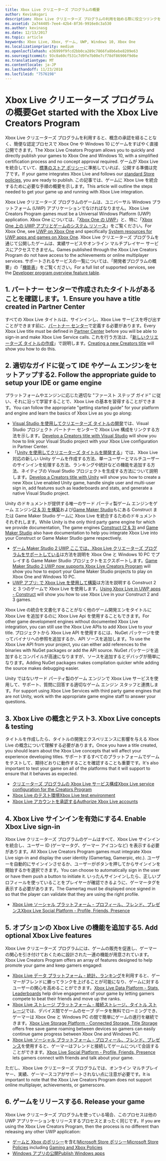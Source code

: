```yaml
---
title: Xbox Live クリエーターズ プログラムの概要
author: KevinAsgari
description: Xbox Live クリエーターズ プログラムの利用を始める際に役立つリンクを紹介します。
ms.assetid: 2a744405-7ee4-42b4-8f36-9916e8c3a530
ms.author: kevinasg
ms.date: 12/13/2017
ms.topic: article
keywords: Xbox Live, Xbox, ゲーム, UWP, Windows 10, Xbox One
ms.localizationpriority: medium
ms.openlocfilehash: e36999f9fcd2bb0ca289c7866fa8b6ebe8209e63
ms.sourcegitcommit: 93c0a60cf531c7d9fe7b00e7cf78df86906f9d6e
ms.translationtype: MT
ms.contentlocale: ja-JP
ms.lasthandoff: 11/23/2018
ms.locfileid: "7576198"
---
```

# <a name="get-started-with-the-xbox-live-creators-program"></a><span data-ttu-id="90959-104">Xbox Live クリエーターズ プログラムの概要</span><span class="sxs-lookup"><span data-stu-id="90959-104">Get started with the Xbox Live Creators Program</span></span>
 
<span data-ttu-id="90959-105">Xbox Live クリエーターズ プログラムを利用すると、概念の承認を経ることなく、簡便な認定プロセスで Xbox One や Windows 10 にゲームをすばやく直接公開できます。</span><span class="sxs-lookup"><span data-stu-id="90959-105">The Xbox Live Creators Program allows you to quickly and directly publish your games to Xbox One and Windows 10, with a simplified certification process and no concept approval required.</span></span> <span data-ttu-id="90959-106">ゲームが Xbox Live を統合していて、[標準のストア ポリシー](https://msdn.microsoft.com/en-us/library/windows/apps/dn764944.aspx)に準拠していれば、公開する準備は完了です。</span><span class="sxs-lookup"><span data-stu-id="90959-106">If your game integrates Xbox Live and follows our [standard Store policies](https://msdn.microsoft.com/en-us/library/windows/apps/dn764944.aspx), you are ready to publish.</span></span> <span data-ttu-id="90959-107">この記事では、ゲームに Xbox Live を統合するために必要な手順の概要を示します。</span><span class="sxs-lookup"><span data-stu-id="90959-107">This article will outline the steps needed to get your game up and running with Xbox Live integration.</span></span> 

<span data-ttu-id="90959-108">Xbox Live クリエーターズ プログラムのゲームは、ユニバーサル Windows プラットフォーム (UWP) アプリケーションでなければなりません。</span><span class="sxs-lookup"><span data-stu-id="90959-108">Xbox Live Creators Program games must be a Universal Windows Platform (UWP) application.</span></span> <span data-ttu-id="90959-109">Xbox One については、「[Xbox One の UWP](https://msdn.microsoft.com/en-us/windows/uwp/xbox-apps/index)」と、特に「[Xbox One 上の UWP アプリとゲームのシステム リソース](https://msdn.microsoft.com/en-us/windows/uwp/xbox-apps/system-resource-allocation)」をご覧ください。</span><span class="sxs-lookup"><span data-stu-id="90959-109">For Xbox One, see [UWP on Xbox One](https://msdn.microsoft.com/en-us/windows/uwp/xbox-apps/index) and specifically [System resources for UWP apps and games on Xbox One](https://msdn.microsoft.com/en-us/windows/uwp/xbox-apps/system-resource-allocation).</span></span> <span data-ttu-id="90959-110">Xbox Live クリエーターズ プログラムを通じて公開したゲームは、実績サービスやオンライン マルチプレイヤー サービスにアクセスできません。</span><span class="sxs-lookup"><span data-stu-id="90959-110">Games published through the Xbox Live Creators Program do not have access to the achievements or online multiplayer services.</span></span> <span data-ttu-id="90959-111">サポートされるサービスの一覧については、「開発者プログラムの概要」の「[機能表](https://docs.microsoft.com/en-us/windows/uwp/xbox-live/developer-program-overview#feature-table)」をご覧ください。</span><span class="sxs-lookup"><span data-stu-id="90959-111">For a full list of supported services, see the [Developer program overview feature table](https://docs.microsoft.com/en-us/windows/uwp/xbox-live/developer-program-overview#feature-table).</span></span>

## <a name="1-ensure-you-have-a-title-created-in-partner-center"></a><span data-ttu-id="90959-112">1. パートナー センターで作成されたタイトルがあることを確認します。</span><span class="sxs-lookup"><span data-stu-id="90959-112">1. Ensure you have a title created in Partner Center</span></span>
<span data-ttu-id="90959-113">すべての Xbox Live タイトルは、サインインし、Xbox Live サービスを呼び出すことができます前に、[パートナー センター](https://partner.microsoft.com/dashboard)で定義する必要があります。</span><span class="sxs-lookup"><span data-stu-id="90959-113">Every Xbox Live title must be defined in [Partner Center](https://partner.microsoft.com/dashboard) before you will be able to sign-in and make Xbox Live Service calls.</span></span>  <span data-ttu-id="90959-114">これを行う方法は、「[新しいクリエーターズ タイトルの作成](create-and-test-a-new-creators-title.md)」で説明します。</span><span class="sxs-lookup"><span data-stu-id="90959-114">[Creating a new Creators title](create-and-test-a-new-creators-title.md) will show you how to do this.</span></span>

## <a name="2-follow-the-appropriate-guide-to-setup-your-ide-or-game-engine"></a><span data-ttu-id="90959-115">2. 適切なガイドに従って IDE やゲーム エンジンをセットアップする</span><span class="sxs-lookup"><span data-stu-id="90959-115">2. Follow the appropriate guide to setup your IDE or game engine</span></span>
<span data-ttu-id="90959-116">プラットフォームやエンジンに応じた適切な "ファースト ステップ ガイド" に従い、それに沿って学習することで、Xbox Live の基本を習得することができます。</span><span class="sxs-lookup"><span data-stu-id="90959-116">You can follow the appropriate "getting started guide" for your platform and engine and learn the basics of Xbox Live as you go along:</span></span>

* <span data-ttu-id="90959-117">[Visual Studio を使用してクリエーターズ タイトルの開発](develop-creators-title-with-visual-studio.md)では、Visual Studio プロジェクト パートナー センターで Xbox Live 構成をリンクする方法を示します。</span><span class="sxs-lookup"><span data-stu-id="90959-117">[Develop a Creators title with Visual Studio](develop-creators-title-with-visual-studio.md) will show you how to link your Visual Studio project with your Xbox Live configuration in Partner Center.</span></span>
* <span data-ttu-id="90959-118">「[Unity を使用してクリエーターズ タイトルを開発する](develop-creators-title-with-unity.md)」では、Xbox Live 対応の新しい Unity ゲームを作成する方法、単一ユーザーとマルチユーザーのサインインを処理する方法、ランキングや統計などの機能を追加する方法、ネイティブの Visual Studio プロジェクトを生成する方法について説明します。</span><span class="sxs-lookup"><span data-stu-id="90959-118">[Develop a Creators title with Unity](develop-creators-title-with-unity.md) will show you how to create a new Xbox Live enabled Unity game, handle single user and multi-user sign in, add features such as leaderboards and stats, and generate a native Visual Studio project.</span></span>

<span data-ttu-id="90959-119">Unity のドキュメントが提供する唯一のサード パーティ製ゲーム エンジンをゲーム エンジン[(2 & 3) を構築](https://www.scirra.com/construct2)および[Game Maker Studio](https://www.yoyogames.com/gamemaker)もにある Construct または Game Maker Studio ゲームに Xbox Live を統合するためのドキュメントそれぞれします。</span><span class="sxs-lookup"><span data-stu-id="90959-119">While Unity is the only third party game engine for which we provide documentation, The game engines [Construct (2 & 3)](https://www.scirra.com/construct2) and [Game Maker Studio](https://www.yoyogames.com/gamemaker) also have documentation to help you integrate Xbox Live into your Construct or Game Maker Studio game respectively.</span></span>

* <span data-ttu-id="90959-120">[ゲーム Maker Studio 2 UWP ここでは、Xbox Live クリエーターズ プログラムをサポートしている](https://www.yoyogames.com/gamemaker/xblc)は方法を説明を Xbox One と Windows 10 PC でプレイする Game Maker Studio プロジェクトをエクスポートします。</span><span class="sxs-lookup"><span data-stu-id="90959-120">[Game Maker Studio 2 UWP now supports Xbox Live Creators Program](https://www.yoyogames.com/gamemaker/xblc) will show you how to export your Game Maker Studio projects to play on Xbox One and Windows 10 PC.</span></span>
* <span data-ttu-id="90959-121">[UWP アプリ: で Xbox Live を使用して構築](https://www.scirra.com/tutorials/9540/using-xbox-live-in-uwp-apps)は方法を説明する Construct 2 と 3 つのゲームで Xbox Live を使用します。</span><span class="sxs-lookup"><span data-stu-id="90959-121">[Using Xbox Live in UWP apps - Construct](https://www.scirra.com/tutorials/9540/using-xbox-live-in-uwp-apps) will show you how to use Xbox Live in your Construct 2 and 3 games.</span></span>

<span data-ttu-id="90959-122">Xbox Live の統合を文書化することがなく他のゲーム開発エンをタイトルに Xbox Live を追加するのに Xbox Live Api を使用することもできます。</span><span class="sxs-lookup"><span data-stu-id="90959-122">For other game development engines without documented Xbox Live integration, you can still use the Xbox Live APIs to add Xbox Live to your title.</span></span> <span data-ttu-id="90959-123">プロジェクトから Xbox Live API を使用するには、NuGet パッケージを使ってバイナリへの参照を追加するか、API ソースを追加します。</span><span class="sxs-lookup"><span data-stu-id="90959-123">To use the Xbox Live API from your project, you can either add references to the binaries with NuGet packages or add the API source.</span></span> <span data-ttu-id="90959-124">NuGet パッケージを追加するとコンパイルが高速になりますが、ソースを追加するとデバッグが簡単になります。</span><span class="sxs-lookup"><span data-stu-id="90959-124">Adding NuGet packages makes compilation quicker while adding the source makes debugging easier.</span></span>

<span data-ttu-id="90959-125">Unity ではないサード パーティ製のゲーム エンジンで Xbox Live サービスを使用して、サポート、質問に回答する適切なゲーム エンジン スタッフと連携します。</span><span class="sxs-lookup"><span data-stu-id="90959-125">For support using Xbox Live Services with third party game engines that are not Unity, work with the appropriate game engine staff to answer your questions.</span></span>

## <a name="3-xbox-live-concepts--testing"></a><span data-ttu-id="90959-126">3. Xbox Live の概念とテスト</span><span class="sxs-lookup"><span data-stu-id="90959-126">3. Xbox Live concepts & testing</span></span>
<span data-ttu-id="90959-127">タイトルを作成したら、タイトルの開発エクスペリエンスに影響を与える Xbox Live の概念について理解する必要があります。</span><span class="sxs-lookup"><span data-stu-id="90959-127">Once you have a title created, you should learn about the Xbox Live concepts that will affect your experience developing titles.</span></span> <span data-ttu-id="90959-128">サポートするすべてのプラットフォームでゲームをテストして、期待どおりに動作することを確認することも重要です。</span><span class="sxs-lookup"><span data-stu-id="90959-128">It's also important to test your game on all of the platforms that it will support to ensure that it behaves as expected.</span></span>

- [<span data-ttu-id="90959-129">クリエーターズ プログラムの Xbox Live サービス構成</span><span class="sxs-lookup"><span data-stu-id="90959-129">Xbox Live service configuration for the Creators Program</span></span>](xbox-live-service-configuration-creators.md)
- [<span data-ttu-id="90959-130">Xbox Live のテスト環境</span><span class="sxs-lookup"><span data-stu-id="90959-130">Xbox Live test environment</span></span>](../xbox-live-sandboxes.md)
- [<span data-ttu-id="90959-131">Xbox Live アカウントを承認する</span><span class="sxs-lookup"><span data-stu-id="90959-131">Authorize Xbox Live accounts</span></span>](authorize-xbox-live-accounts.md)

## <a name="4-enable-xbox-live-sign-in"></a><span data-ttu-id="90959-132">4. Xbox Live サインインを有効にする</span><span class="sxs-lookup"><span data-stu-id="90959-132">4. Enable Xbox Live sign-in</span></span>
<span data-ttu-id="90959-133">Xbox Live クリエーターズ プログラムのゲームはすべて、Xbox Live サインインを統合し、ユーザー ID (ゲーマータグ、ゲーマー アイコンなど) を表示する必要があります。</span><span class="sxs-lookup"><span data-stu-id="90959-133">All Xbox Live Creators Program games must integrate Xbox Live sign-in and display the user identity (Gamertag, Gamerpic, etc.).</span></span> <span data-ttu-id="90959-134">ユーザーを自動的にサインインさせるか、ユーザーがボタンを押してからサインインを開始するかを選択できます。</span><span class="sxs-lookup"><span data-stu-id="90959-134">You can choose to automatically sign in the user or have them push a button to initiate it.</span></span> <span data-ttu-id="90959-135">いったんサインインしたら、正しいプロフィールを使っていることをプレイヤーが確認できるように、ゲーマータグを表示する必要があります。</span><span class="sxs-lookup"><span data-stu-id="90959-135">The Gamertag must be displayed once signed in so that the player can validate that they are using the right profile.</span></span>

- [<span data-ttu-id="90959-136">Xbox Live ソーシャル プラットフォーム - プロフィール、フレンド、プレゼンス</span><span class="sxs-lookup"><span data-stu-id="90959-136">Xbox Live Social Platform - Profile, Friends, Presence</span></span>](../social-platform/social-platform.md)

## <a name="5-add-optional-xbox-live-features"></a><span data-ttu-id="90959-137">5. オプションの Xbox Live の機能を追加する</span><span class="sxs-lookup"><span data-stu-id="90959-137">5. Add optional Xbox Live features</span></span>

<span data-ttu-id="90959-138">Xbox Live クリエーターズ プログラムには、ゲームの販売を促進し、ゲーマーの関心を引き付けておくために設計された一連の機能が用意されています。</span><span class="sxs-lookup"><span data-stu-id="90959-138">Xbox Live Creators Program offers an array of features designed to help promote your game and keep gamers engaged:</span></span>

- <span data-ttu-id="90959-139">[Xbox Live データ プラットフォーム - 統計、ランキング](../data-platform/data-platform.md)を利用すると、ゲーマーがフレンドに勝ってランクを上げることが可能になり、ゲームに対するユーザーの関心を高めることができます。</span><span class="sxs-lookup"><span data-stu-id="90959-139">[Xbox Live Data Platform - Stats, Leaderboards](../data-platform/data-platform.md) help drive engagement of your game by letting gamers compete to beat their friends and move up the ranks.</span></span>
- <span data-ttu-id="90959-140">[Xbox Live ストレージ プラットフォーム - 接続ストレージ、タイトル ストレージ](../storage-platform/storage-platform.md)では、デバイス間でゲームのセーブ データを無料でローミングでき、ゲーマーは Xbox One と Windows PC の間で簡単にゲームの進行を継続できます。</span><span class="sxs-lookup"><span data-stu-id="90959-140">[Xbox Live Storage Platform - Connected Storage, Title Storage](../storage-platform/storage-platform.md) offers free save game roaming between devices so gamers can easily continue game progress between Xbox One and Windows PC.</span></span>
- <span data-ttu-id="90959-141">[Xbox Live ソーシャル プラットフォーム - プロフィール、フレンド、プレゼンス](../social-platform/social-platform.md)を使用すると、ゲーマーはフレンドと接続してゲームについて会話することができます。</span><span class="sxs-lookup"><span data-stu-id="90959-141">[Xbox Live Social Platform - Profile, Friends, Presence](../social-platform/social-platform.md) lets gamers connect with friends and talk about your game.</span></span>

<span data-ttu-id="90959-142">ただし、Xbox Live クリエーターズ プログラムでは、オンライン マルチプレイヤー、実績、ゲーマースコアがサポートされない点に注意が必要です。</span><span class="sxs-lookup"><span data-stu-id="90959-142">It is important to note that the Xbox Live Creators Program does not support online multiplayer, achievements, or gamerscore.</span></span>

## <a name="6-release-your-game"></a><span data-ttu-id="90959-143">6. ゲームをリリースする</span><span class="sxs-lookup"><span data-stu-id="90959-143">6. Release your game</span></span>

<span data-ttu-id="90959-144">Xbox Live クリエーターズ プログラムを使っている場合、このプロセスは他の UWP アプリケーションをリリースするプロセスとまったく同じです。</span><span class="sxs-lookup"><span data-stu-id="90959-144">If you are using the Xbox Live Creators Program, then the process is no different than releasing any other UWP application:</span></span>

- <span data-ttu-id="90959-145">[ゲームと Xbox のポリシー](https://msdn.microsoft.com/en-us/library/windows/apps/dn764944.aspx#pol_10_13)を含む[Microsoft Store ポリシー](https://msdn.microsoft.com/en-us/library/windows/apps/dn764944.aspx)</span><span class="sxs-lookup"><span data-stu-id="90959-145">[Microsoft Store Policies](https://msdn.microsoft.com/en-us/library/windows/apps/dn764944.aspx) including [Gaming and Xbox Policies](https://msdn.microsoft.com/en-us/library/windows/apps/dn764944.aspx#pol_10_13)</span></span>
- [<span data-ttu-id="90959-146">Windows アプリの公開</span><span class="sxs-lookup"><span data-stu-id="90959-146">Publish Windows apps</span></span>](https://developer.microsoft.com/en-us/store/publish-apps)